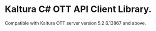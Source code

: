 # Kaltura C# OTT API Client Library.
Compatible with Kaltura OTT server version 5.2.6.13867 and above.
